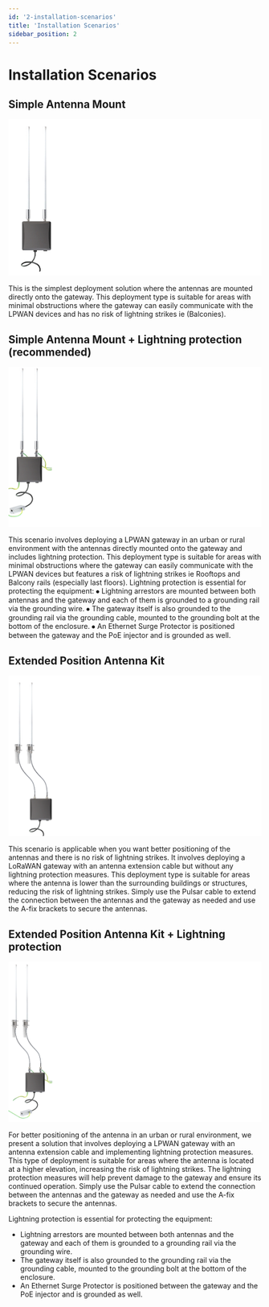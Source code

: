 ```yaml
---
id: '2-installation-scenarios'
title: 'Installation Scenarios'
sidebar_position: 2
---
```


# Installation Scenarios

## Simple Antenna Mount

![Simple](simplemount.png)


This is the simplest deployment solution where the antennas are mounted directly onto the gateway. This deployment type is suitable for areas with minimal obstructions where the gateway can easily communicate with the LPWAN devices and has no risk of lightning strikes ie (Balconies). 

 ## Simple Antenna Mount + Lightning protection (recommended)

![SimpleLightning](lightning.png)

This scenario involves deploying a LPWAN gateway in an urban or rural environment with the antennas directly mounted onto the gateway and includes lightning protection. This deployment type is suitable for areas with minimal obstructions where the gateway can easily communicate with the LPWAN devices but features a risk of lightning strikes ie Rooftops and Balcony rails (especially last floors). 
Lightning protection is essential for protecting the equipment:
⦁	Lightning arrestors are mounted between both antennas and the gateway and each of them is grounded to a grounding rail via the grounding wire.
⦁	The gateway itself is also grounded to the grounding rail via the grounding cable, mounted to the grounding bolt at the bottom of the enclosure.
⦁	An Ethernet Surge Protector is positioned between the gateway and the PoE injector and is grounded as well.


## Extended Position Antenna Kit

![Extended](extended.png)

This scenario is applicable when you want better positioning of the antennas and there is no risk of lightning strikes. It involves deploying a LoRaWAN gateway with an antenna extension cable but without any lightning protection measures. This deployment type is suitable for areas where the antenna is lower than the surrounding buildings or structures, reducing the risk of lightning strikes.
Simply use the Pulsar cable to extend the connection between the antennas and the gateway as needed and use the A-fix brackets to secure the antennas.

## Extended Position Antenna Kit + Lightning protection

![ExtendedLightning](extended_+_lighting.png)

For better positioning of the antenna in an urban or rural environment, we present a solution that involves deploying a LPWAN gateway with an antenna extension cable and implementing lightning protection measures. This type of deployment is suitable for areas where the antenna is located at a higher elevation, increasing the risk of lightning strikes. The lightning protection measures will help prevent damage to the gateway and ensure its continued operation. 
Simply use the Pulsar cable to extend the connection between the antennas and the gateway as needed and use the A-fix brackets to secure the antennas.

Lightning protection is essential for protecting the equipment:
-	Lightning arrestors are mounted between both antennas and the gateway and each of them is grounded to a grounding rail via the grounding wire.
-	The gateway itself is also grounded to the grounding rail via the grounding cable, mounted to the grounding bolt at the bottom of the enclosure.
-	An Ethernet Surge Protector is positioned between the gateway and the PoE injector and is grounded as well.

